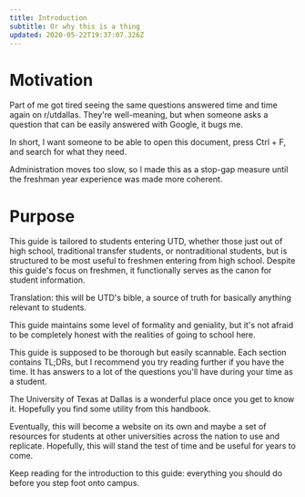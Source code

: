 ```yaml
---
title: Introduction
subtitle: Or why this is a thing
updated: 2020-05-22T19:37:07.326Z
---
```

# Motivation
Part of me got tired seeing the same questions answered time and time again on r/utdallas. They're well-meaning, but when someone asks a question that can be easily answered with Google, it bugs me.

In short, I want someone to be able to open this document, press Ctrl + F, and search for what they need.

Administration moves too slow, so I made this as a stop-gap measure until the freshman year experience was made more coherent.

# Purpose
This guide is tailored to students entering UTD, whether those just out of high school, traditional transfer students, or nontraditional students, but is structured to be most useful to freshmen entering from high school. Despite this guide's focus on freshmen, it functionally serves as the canon for student information.

Translation: this will be UTD's bible, a source of truth for basically anything relevant to students.

This guide maintains some level of formality and geniality, but it's not afraid to be completely honest with the realities of going to school here.

This guide is supposed to be thorough but easily scannable. Each section contains TL;DRs, but I recommend you try reading further if you have the time. It has answers to a lot of the questions you'll have during your time as a student.

The University of Texas at Dallas is a wonderful place once you get to know it. Hopefully you find some utility from this handbook.

Eventually, this will become a website on its own and maybe a set of resources for students at other universities across the nation to use and replicate. Hopefully, this will stand the test of time and be useful for years to come.

Keep reading for the introduction to this guide: everything you should do before you step foot onto campus.
